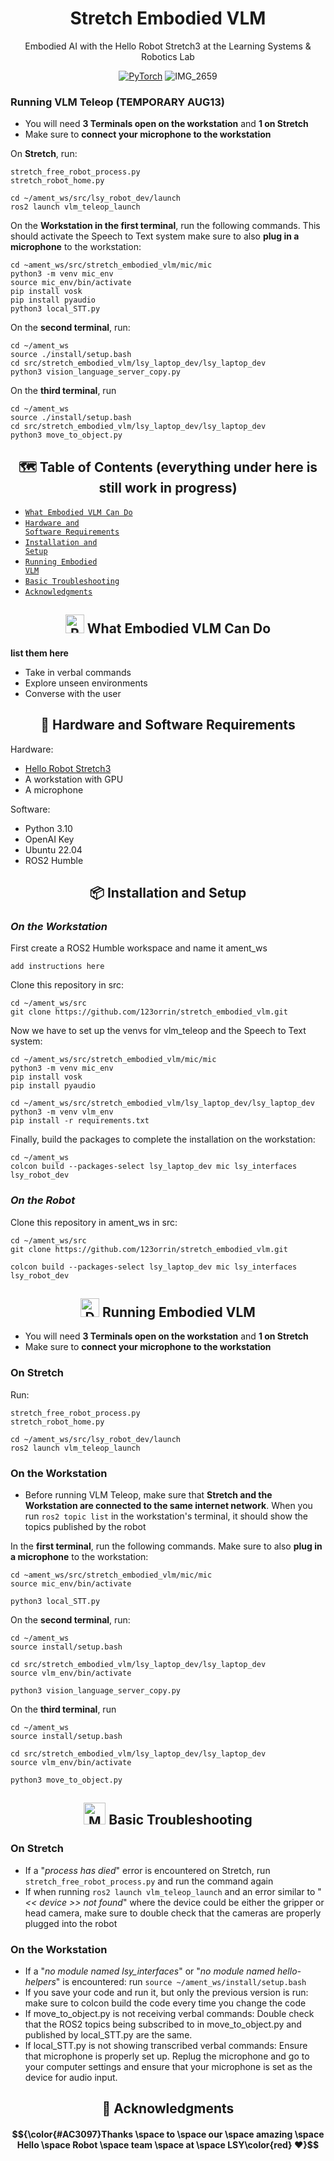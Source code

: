 <div align="center">
  
# Stretch Embodied VLM
Embodied AI with the Hello Robot Stretch3 at the Learning Systems & Robotics Lab

[![PyTorch](https://img.shields.io/badge/Demonstration_Video-db6a4b.svg?style=for-the-badge&logo=airplayvideo)](https://shattereddisk.github.io/rickroll/rickroll.mp4)
![IMG_2659](https://github.com/user-attachments/assets/ec885412-c74a-4466-96d1-6ccab2db6178)

</div>


### Running VLM Teleop (TEMPORARY AUG13)
- You will need **3 Terminals open on the workstation** and **1 on Stretch**
- Make sure to **connect your microphone to the workstation**

On **Stretch**, run:
```
stretch_free_robot_process.py
stretch_robot_home.py

cd ~/ament_ws/src/lsy_robot_dev/launch
ros2 launch vlm_teleop_launch
```

On the **Workstation in the first terminal**, run the following commands. This should activate the Speech to Text system make sure to also **plug in a microphone** to the workstation:
```
cd ~ament_ws/src/stretch_embodied_vlm/mic/mic
python3 -m venv mic_env
source mic_env/bin/activate
pip install vosk
pip install pyaudio
python3 local_STT.py
```

On the **second terminal**, run:
```
cd ~/ament_ws
source ./install/setup.bash
cd src/stretch_embodied_vlm/lsy_laptop_dev/lsy_laptop_dev
python3 vision_language_server_copy.py
```

On the **third terminal**, run
```
cd ~/ament_ws
source ./install/setup.bash
cd src/stretch_embodied_vlm/lsy_laptop_dev/lsy_laptop_dev
python3 move_to_object.py
```


<div align="center">
  
## 🗺️ Table of Contents (everything under here is still work in progress)
  
</div>

- [<code>What Embodied VLM Can Do
 </code>](#-what-embodied-vlm-can-do)
- [<code>Hardware and Software Requirements</code>](#-hardware-and-software-requirements)
- [<code>Installation and Setup</code>](#-installation-and-setup)
- [<code>Running Embodied VLM</code>](#-running-embodied-vlm)
- [<code>Basic Troubleshooting </code>](#-basic-troubleshooting)
- [<code>Acknowledgments</code>](#-acknowledgments)

<div align="center">

## <img src="https://raw.githubusercontent.com/Tarikul-Islam-Anik/Animated-Fluent-Emojis/master/Emojis/Smilies/Robot.png" alt="Robot" width="30" height="30" /> What Embodied VLM Can Do

</div>

__list them here__

* Take in verbal commands
* Explore unseen environments
* Converse with the user
<div align="center">

## 📗 Hardware and Software Requirements

</div>

Hardware:
* [Hello Robot Stretch3](https://hello-robot.com/) 
* A workstation with GPU
* A microphone

Software:
* Python 3.10 
* OpenAI Key 
* Ubuntu 22.04
* ROS2 Humble


<div align="center">

## 📦 Installation and Setup

</div>


### _On the Workstation_
First create a ROS2 Humble workspace and name it ament_ws
```
add instructions here
```

Clone this repository in src:
```
cd ~/ament_ws/src
git clone https://github.com/123orrin/stretch_embodied_vlm.git
```

Now we have to set up the venvs for vlm_teleop and the Speech to Text system:
```
cd ~/ament_ws/src/stretch_embodied_vlm/mic/mic
python3 -m venv mic_env
pip install vosk
pip install pyaudio

cd ~/ament_ws/src/stretch_embodied_vlm/lsy_laptop_dev/lsy_laptop_dev
python3 -m venv vlm_env
pip install -r requirements.txt
```


Finally, build the packages to complete the installation on the workstation:
```
cd ~/ament_ws
colcon build --packages-select lsy_laptop_dev mic lsy_interfaces lsy_robot_dev
```

### _On the Robot_
Clone this repository in ament_ws in src:

```
cd ~/ament_ws/src
git clone https://github.com/123orrin/stretch_embodied_vlm.git

colcon build --packages-select lsy_laptop_dev mic lsy_interfaces lsy_robot_dev
```

<div align="center">

## <img src="https://raw.githubusercontent.com/Tarikul-Islam-Anik/Animated-Fluent-Emojis/master/Emojis/Objects/Desktop%20Computer.png" alt="Desktop Computer" width="30" height="30" /> Running Embodied VLM

</div>

- You will need **3 Terminals open on the workstation** and **1 on Stretch**
- Make sure to **connect your microphone to the workstation**

### On Stretch
Run:
```
stretch_free_robot_process.py
stretch_robot_home.py

cd ~/ament_ws/src/lsy_robot_dev/launch
ros2 launch vlm_teleop_launch
```

### On the Workstation
- Before running VLM Teleop, make sure that **Stretch and the Workstation are connected to the same internet network**. When you run ```ros2 topic list``` in the workstation's terminal, it should show the topics published by the robot

In the **first terminal**, run the following commands. Make sure to also **plug in a microphone** to the workstation:
```
cd ~ament_ws/src/stretch_embodied_vlm/mic/mic
source mic_env/bin/activate

python3 local_STT.py
```

On the **second terminal**, run:
```
cd ~/ament_ws
source install/setup.bash

cd src/stretch_embodied_vlm/lsy_laptop_dev/lsy_laptop_dev
source vlm_env/bin/activate

python3 vision_language_server_copy.py
```

On the **third terminal**, run
```
cd ~/ament_ws
source install/setup.bash

cd src/stretch_embodied_vlm/lsy_laptop_dev/lsy_laptop_dev
source vlm_env/bin/activate

python3 move_to_object.py
```

<div align="center">

## <img src="https://raw.githubusercontent.com/Tarikul-Islam-Anik/Animated-Fluent-Emojis/master/Emojis/People%20with%20professions/Man%20Mechanic%20Light%20Skin%20Tone.png" alt="Man Mechanic Light Skin Tone" width="35" height="35" /> Basic Troubleshooting

</div>

### On Stretch
- If a "_process has died_" error is encountered on Stretch, run ```stretch_free_robot_process.py``` and run the command again
- If when running ```ros2 launch vlm_teleop_launch``` and an error similar to "_<< device >> not found_" where the device could be either the gripper or head camera, make sure to double check that the cameras are properly plugged into the robot

### On the Workstation
- If a "_no module named lsy_interfaces_" or "_no module named hello-helpers_" is encountered: run ```source ~/ament_ws/install/setup.bash```
- If you save your code and run it, but only the previous version is run: make sure to colcon build the code every time you change the code
- If move_to_object.py is not receiving verbal commands: Double check that the ROS2 topics being subscribed to in move_to_object.py and published by local_STT.py are the same.
- If local_STT.py is not showing transcribed verbal commands: Ensure that microphone is properly set up. Replug the microphone and  go to your computer settings and ensure that your microphone is set as the device for audio input.



<div align="center">

## 📢 Acknowledgments

</div>

#### $${\color{#AC3097}Thanks \space to \space our \space amazing \space Hello \space Robot \space team \space at \space LSY\color{red} ❤️}$$






